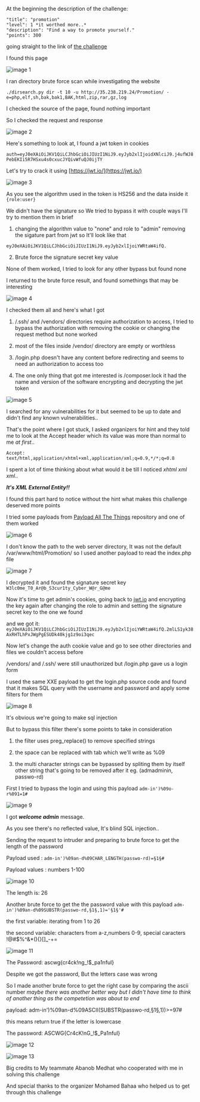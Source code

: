   At the beginning the description of the challenge:

    "title": "promotion"
    "level": 1 *it worthed more..*
    "description": "Find a way to promote yourself."
    "points": 300
    
  
  going straight to the link of [the challenge](http://35.238.219.24/Promotion/)
  
  I found this page
  
  ![image 1](https://imgur.com/NggfgAv.png)

  
  I ran directory brute force scan while investigating the website
  
  ```./dirsearch.py dir -t 10 -u http://35.238.219.24/Promotion/ -e=php,elf,sh,bak,bak1,BAK,html,zip,rar,gz,log```

  
  I checked the source of the page, found nothing important
  
  So I checked the request and response

  ![image 2](https://imgur.com/U4orHzg.png)



  Here's something to look at, I found a jwt token in cookies
  
  ```auth=eyJ0eXAiOiJKV1QiLCJhbGciOiJIUzI1NiJ9.eyJyb2xlIjoidXNlciJ9.j4ufWJ8PebEKIi5R7HSxu4s0cxucJYQivWfuQJ0ijTY```

  Let's try to crack it using [https://jwt.io/](https://jwt.io/)

  ![image 3](https://imgur.com/bsJJ53D.png)

  As you see the algorithm used in the token is HS256 and the data inside it ```{role:user}```
  
  We didn't have the signature so We tried to bypass it with couple ways I'll try to mention them in brief

  1. changing the algorithm value to "none" and role to "admin" removing the sigature part from jwt so It'll look like that
  
  ```eyJ0eXAiOiJKV1QiLCJhbGciOiJIUzI1NiJ9.eyJyb2xlIjoiYWRtaW4ifQ.```
  
  2. Brute force the signature secret key value
  
  None of them worked, I tried to look for any other bypass but found none



  I returned to the brute force result, and found somethings that may be interesting

  ![image 4](https://imgur.com/uHBkoBv..png)


  I checked them all and here's what I got
  
  1. /.ssh/ and /vendors/ directories require authorization to access, I tried to bypass the authorization with removing the cookie or changing the request method but none worked
  
  2. most of the files inside /vendor/ directory are empty or worthless
  
  3. /login.php doesn't have any content before redirecting and seems to need an authorization to access too
  
  4. The one only thing that got me interested is /composer.lock it had the name and version of the software encrypting and decrypting the jwt token
  
  ![image 5](https://imgur.com/Gegmp78.png)
  
  I searched for any vulnerabilities for it but seemed to be up to date and didn't find any known vulnerabilities..

  
  That's the point where I got stuck, I asked organizers for hint and they told me to look at the Accept header which its value was more than normal to me *at first*..
  
  ```Accept: text/html,application/xhtml+xml,application/xml;q=0.9,*/*;q=0.8```
  
  I spent a lot of time thinking about what would it be till I noticed *xhtml xml xml*..
  
  ***It's XML External Entity!!***
  
  I found this part hard to notice without the hint what makes this challenge deserved more points

  
  I tried some payloads from [Payload All The Things](https://github.com/rbkarthick/PayLoadAllTheThings-1) repository and one of them worked
  
  ![image 6](https://imgur.com/wDPh3E1.png)


  I don't know the path to the web server directory, It was not the default /var/www/html/Promotion/ so I used another payload to read the index.php file
  
  ![image 7](https://i.imgur.com/QhmeZrS.png)

  I decrypted it and found the signature secret key ```W3lc0me_T0_Ar@b_S3cur1ty_Cyber_W@r_G@me```

  
  
  Now it's time to get admin's cookies, going back to [jwt.io](https://jwt.io) and encrypting the key again after changing the role to admin and setting the signature secret key to the one we found
  
  and we got it: ```eyJ0eXAiOiJKV1QiLCJhbGciOiJIUzI1NiJ9.eyJyb2xlIjoiYWRtaW4ifQ.2mlLS1yk38AxRHTLhPxJWgPgESUDk40kjg1z9oi3qec```

  
  Now let's change the auth cookie value and go to see other directories and files we couldn't access before
  
  /vendors/ and /.ssh/ were still unauthorized but /login.php gave us a login form

  
  I used the same XXE payload to get the login.php source code and found that it makes SQL query with the username and password and apply some filters for them
  
  ![image 8](https://imgur.com/hSISwlB.png)

  
  It's obvious we're going to make sql injection
  
  But to bypass this filter there's some points to take in consideration
  
  1. the filter uses preg_replace() to remove specified strings
  
  2. the space can be replaced with tab which we'll write as %09
  
  3. the multi character strings can be bypassed by spliting them by itself other string that's going to be removed after it eg. (admadminin, passwo-rd)


  First I tried to bypass the login and using this payload ```adm-in')%09o-r%091=1#```
  
  ![image 9](https://imgur.com/0gRi8SS.png)

  I got ***welcome admin*** message.
  
  As you see there's no reflected value, It's blind SQL injection..

  
  Sending the request to intruder and preparing to brute force to get the length of the password
  
  Payload used : ```adm-in')%09an-d%09CHAR_LENGTH(passwo-rd)=§1§#```
  
  Payload values : numbers 1-100
  
  ![image 10](https://imgur.com/Xt6eASm.png)
  
  The length is: 26

  
  Another brute force to get the the password value with this payload ```adm-in')%09an-d%09SUBSTR(passwo-rd,§1§,1)='§1§'#```
  
  the first variable: iterating from 1 to 26
  
  the second variable: characters from a-z,numbers 0-9, special caracters !@#$%^&*(){}[]_-+= 
  
  ![image 11](https://imgur.com/zoK1jeE.png)
  
  The Password: ascwg{cr4ck!ng_!$_pa1nful}

  
  Despite we got the password, But the letters case was wrong
  
  So I made another brute force to get the right case by comparing the ascii number *maybe there was another better way but I didn't have time to think of another thing as the competetion was about to end*
  
  payload: adm-in')%09an-d%09ASCII(SUBSTR(passwo-rd,§1§,1))>=97#
  
  this means return true if the letter is lowercase
  
  The password: ASCWG{Cr4cK!nG_!$_Pa1nful}
  
  ![image 12](https://imgur.com/rRxq26y.png)
  
  ![image 13](https://imgur.com/JRx5OLe.png)

  
  
  Big credits to My teammate Abanob Medhat who cooperated with me in solving this challenge 
  
  And special thanks to the organizer Mohamed Bahaa who helped us to get through this challenge
